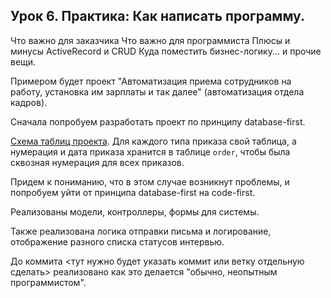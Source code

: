 ## Урок 6. Практика: Как написать программу.

Что важно для заказчика
Что важно для программиста
Плюсы и минусы ActiveRecord и CRUD
Куда поместить бизнес-логику... и прочие вещи.

Примером будет проект "Автоматизация приема сотрудников на работу, установка
им зарплаты и так далее" (автоматизация отдела кадров).

Сначала попробуем разработать проект по принципу database-first.

[Схема таблиц проекта](db_schema.md). Для каждого типа приказа свой таблица,
а нумерация и дата приказа хранится в таблице `order`, чтобы была сквозная
нумерация для всех приказов.

Придем к пониманию, что в этом случае возникнут проблемы, и попробуем уйти
от принципа database-first на code-first.

Реализованы модели, контроллеры, формы для системы.

Также реализована логика отправки письма и логирование, отображение разного списка статусов интервью.

До коммита <тут нужно будет указать коммит или ветку отдельную сделать> реализовано как это делается "обычно, неопытным программистом".
